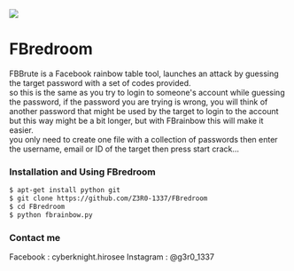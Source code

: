 <img src="https://external-content.duckduckgo.com/iu/?u=https%3A%2F%2Fi.ytimg.com%2Fvi%2FO9E1PVZneqg%2Fmaxresdefault.jpg&f=1&nofb=1">

# FBredroom
FBBrute is a Facebook rainbow table tool, launches an attack by guessing the target password with a set of codes provided.  
so this is the same as you try to login to someone's account while guessing the password, if the password you are trying is wrong, you will think of another password that might be used by the target to login to the account but this way might be a bit longer, but with FBrainbow this will make it easier.  
you only need to create one file with a collection of passwords then enter the username, email or ID of the target then press start crack...  

### Installation and Using FBredroom
```bash
$ apt-get install python git
$ git clone https://github.com/Z3R0-1337/FBredroom
$ cd FBredroom
$ python fbrainbow.py
```

### Contact me
Facebook  : cyberknight.hirosee 
Instagram : @g3r0_1337  